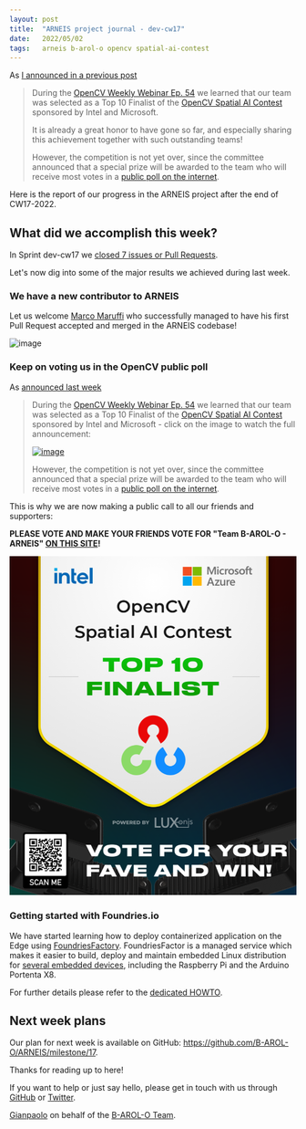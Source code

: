```yaml
---
layout: post
title:  "ARNEIS project journal - dev-cw17"
date:   2022/05/02
tags: 	arneis b-arol-o opencv spatial-ai-contest
---
```


<!--
<a href="https://opencv.org/opencv-spatial-ai-contest/#finalists"><img src="https://user-images.githubusercontent.com/75182/146637995-3266f15d-81a4-4470-a337-965404340121.jpg" alt="OpenCV Spatial AI Contest Finalist" width="40%"></a>

Welcome to our weekly status report of the [ARNEIS project](https://github.com/B-AROL-O/ARNEIS)!
-->

As [I announced in a previous post](https://gmacario.github.io/posts/2022-04-25-arneis-dev-cw16)

> During the [OpenCV Weekly Webinar Ep. 54](https://twitter.com/opencvweekly/status/1517171312807989249) we learned that our team was selected as a Top 10 Finalist of the [OpenCV Spatial AI Contest](https://opencv.org/opencv-spatial-ai-contest/) sponsored by Intel and Microsoft.
>
> It is already a great honor to have gone so far, and especially sharing this achievement together with such outstanding teams!
>
> However, the competition is not yet over, since the committee announced that a special prize will be awarded to the team who will receive most votes in a [public poll on the internet](https://form.jotform.com/221086334784156).

Here is the report of our progress in the ARNEIS project after the end of CW17-2022.

## What did we accomplish this week?

In Sprint dev-cw17 we [closed 7 issues or Pull Requests](https://github.com/B-AROL-O/ARNEIS/issues?q=is%3Aclosed+milestone%3Adev-cw17).

<!-- TODO: Add screenshot of <https://github.com/orgs/B-AROL-O/projects/1/views/5> -->

Let's now dig into some of the major results we achieved during last week.

### We have a new contributor to ARNEIS

Let us welcome [Marco Maruffi](https://github.com/MarcoMaru) who successfully managed to have his first Pull Request accepted and merged in the ARNEIS codebase!

![image](https://user-images.githubusercontent.com/75182/166291897-26ebe824-b782-4bc3-8462-d770e390ba8d.png)

### Keep on voting us in the OpenCV public poll

As [announced last week](https://gmacario.github.io/posts/2022-04-25-arneis-dev-cw16)

> During the [OpenCV Weekly Webinar Ep. 54](https://twitter.com/opencvweekly/status/1517171312807989249) we learned that our team was selected as a Top 10 Finalist of the [OpenCV Spatial AI Contest](https://opencv.org/opencv-spatial-ai-contest/) sponsored by Intel and Microsoft - click on the image to watch the full announcement:
>
> [![image](https://user-images.githubusercontent.com/75182/164895375-263d5633-e5c9-4036-8135-38a019a64d67.png)](https://twitter.com/i/broadcasts/1lPJqmnrqBLJb)
>
> However, the competition is not yet over, since the committee announced that a special prize will be awarded to the team who will receive most votes in a [public poll on the internet](https://form.jotform.com/221086334784156).

This is why we are now making a public call to all our friends and supporters:

**PLEASE VOTE AND MAKE YOUR FRIENDS VOTE FOR "Team B-AROL-O - ARNEIS" [ON THIS SITE](https://form.jotform.com/221086334784156)!**

[![2022-04-21-opencv-spatial-ai-contest-top-10-finalist.png](https://raw.githubusercontent.com/B-AROL-O/ARNEIS/main/docs/images/2022-04-21-opencv-spatial-ai-contest-top-10-finalist.png)](https://form.jotform.com/221086334784156)

### Getting started with Foundries.io

We have started learning how to deploy containerized application on the Edge using [FoundriesFactory](https://foundries.io/).
FoundriesFactor is a managed service which makes it easier to build, deploy and maintain embedded Linux distribution for [several embedded devices](https://docs.foundries.io/86/reference-manual/linux/linux-supported.html), including the Raspberry Pi and the Arduino Portenta X8.

For further details please refer to the [dedicated HOWTO](https://arneis.readthedocs.io/en/latest/howto/howto-getting-started-foundriesio.html).

## Next week plans

Our plan for next week is available on GitHub: <https://github.com/B-AROL-O/ARNEIS/milestone/17>.

<!-- TODO: Add screenshot of <https://github.com/orgs/B-AROL-O/projects/1/views/1> -->

<!-- ## That's all, folks -->

Thanks for reading up to here!

<!-- Thanks for reading up to the end of such long post! -->

If you want to help or just say hello, please get in touch with us through [GitHub](https://github.com/B-AROL-O/ARNEIS) or [Twitter](https://twitter.com/baroloteam).

[Gianpaolo](https://github.com/gmacario) on behalf of the [B-AROL-O Team](https://github.com/b-arol-o).

<!-- EOF -->

